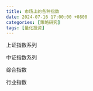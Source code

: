 ```yaml
---
title: 市场上的各种指数
date: 2024-07-16 17:00:00 +0800
categories: [策略研究]
tags: [量化投资]
---
```


上证指数系列

中证指数系列

综合指数

行业指数


